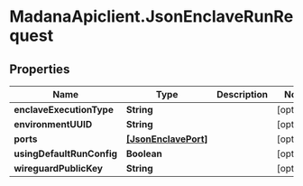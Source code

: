 # MadanaApiclient.JsonEnclaveRunRequest

## Properties

Name | Type | Description | Notes
------------ | ------------- | ------------- | -------------
**enclaveExecutionType** | **String** |  | [optional] 
**environmentUUID** | **String** |  | [optional] 
**ports** | [**[JsonEnclavePort]**](JsonEnclavePort.md) |  | [optional] 
**usingDefaultRunConfig** | **Boolean** |  | [optional] 
**wireguardPublicKey** | **String** |  | [optional] 


